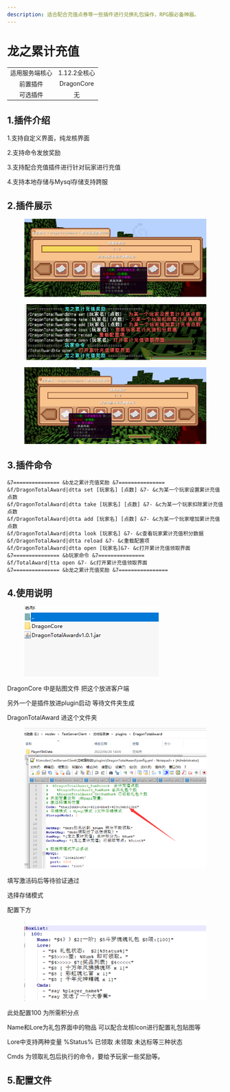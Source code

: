 ```yaml
---
description: 适合配合充值点券等一些插件进行兑换礼包操作，RPG服必备神器。
---
```


# 龙之累计充值

|         |            |
| :-----: | :--------: |
| 适用服务端核心 |  1.12.2全核心 |
|   前置插件  | DragonCore |
|   可选插件  |      无     |

## 1.插件介绍

1.支持自定义界面，纯龙核界面

2.支持命令发放奖励

3.支持配合充值插件进行针对玩家进行充值

4.支持本地存储与Mysql存储支持跨服

## 2.插件展示

<figure><img src="../.gitbook/assets/image.png" alt=""><figcaption></figcaption></figure>



<figure><img src="../.gitbook/assets/image (1) (3).png" alt=""><figcaption></figcaption></figure>

<figure><img src="../.gitbook/assets/image (6).png" alt=""><figcaption></figcaption></figure>

## 3.插件命令

```
&7=============== &b龙之累计充值奖励 &7===============
&f/DragonTotalAward|dtta set [玩家名] [点数] &7- &c为某一个玩家设置累计充值点数
&f/DragonTotalAward|dtta take [玩家名] [点数] &7- &c为某一个玩家扣除累计充值点数
&f/DragonTotalAward|dtta add [玩家名] [点数] &7- &c为某一个玩家增加累计充值点数
&f/DragonTotalAward|dtta look [玩家名] &7- &c查看玩家累计充值积分数据
&f/DragonTotalAward|dtta reload &7- &c重载配置项
&f/DragonTotalAward|dtta open [玩家名]&7- &c打开累计充值领取界面
&7=============== &b玩家命令 &7===============
&f/TotalAward|tta open &7- &c打开累计充值领取界面
&7=============== &b龙之累计充值奖励 &7================
```

## 4.使用说明

<figure><img src="../.gitbook/assets/image (20).png" alt=""><figcaption></figcaption></figure>

DragonCore 中是贴图文件 把这个放进客户端

另外一个是插件放进plugin启动 等待文件夹生成

DragonTotalAward 进这个文件夹

<figure><img src="../.gitbook/assets/image (2) (1).png" alt=""><figcaption></figcaption></figure>

填写激活码后等待验证通过

选择存储模式

配置下方

<figure><img src="../.gitbook/assets/image (16).png" alt=""><figcaption></figcaption></figure>

此处配置100 为所需积分点

Name和Lore为礼包界面中的物品 可以配合龙核Icon进行配置礼包贴图等

Lore中支持两种变量 %Status% 已领取 未领取 未达标等三种状态

Cmds 为领取礼包后执行的命令，要给予玩家一些奖励等。

## 5.配置文件

